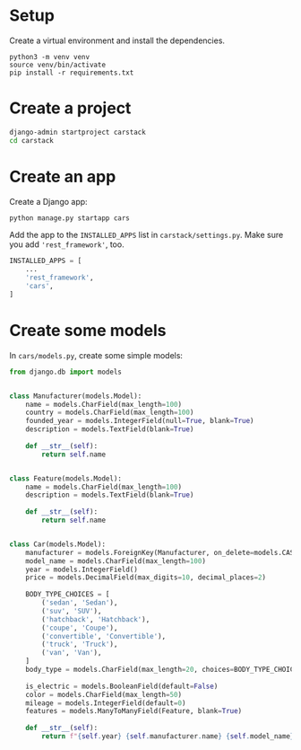 # Setup

Create a virtual environment and install the dependencies.

```
python3 -m venv venv
source venv/bin/activate
pip install -r requirements.txt
```

# Create a project

```bash
django-admin startproject carstack
cd carstack
```

# Create an app

Create a Django app:

```bash
python manage.py startapp cars
```

Add the app to the `INSTALLED_APPS` list in `carstack/settings.py`. Make sure you add `'rest_framework'`, too.

```python
INSTALLED_APPS = [
    ...
    'rest_framework',
    'cars',
]
```

# Create some models

In `cars/models.py`, create some simple models:

```python
from django.db import models


class Manufacturer(models.Model):
    name = models.CharField(max_length=100)
    country = models.CharField(max_length=100)
    founded_year = models.IntegerField(null=True, blank=True)
    description = models.TextField(blank=True)
    
    def __str__(self):
        return self.name


class Feature(models.Model):
    name = models.CharField(max_length=100)
    description = models.TextField(blank=True)
    
    def __str__(self):
        return self.name


class Car(models.Model):
    manufacturer = models.ForeignKey(Manufacturer, on_delete=models.CASCADE, related_name='cars')
    model_name = models.CharField(max_length=100)
    year = models.IntegerField()
    price = models.DecimalField(max_digits=10, decimal_places=2)
    
    BODY_TYPE_CHOICES = [
        ('sedan', 'Sedan'),
        ('suv', 'SUV'),
        ('hatchback', 'Hatchback'),
        ('coupe', 'Coupe'),
        ('convertible', 'Convertible'),
        ('truck', 'Truck'),
        ('van', 'Van'),
    ]
    body_type = models.CharField(max_length=20, choices=BODY_TYPE_CHOICES)
    
    is_electric = models.BooleanField(default=False)
    color = models.CharField(max_length=50)
    mileage = models.IntegerField(default=0)
    features = models.ManyToManyField(Feature, blank=True)
    
    def __str__(self):
        return f"{self.year} {self.manufacturer.name} {self.model_name}"

```

